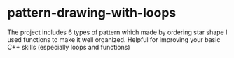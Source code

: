 # pattern-drawing-with-loops
The project includes 6 types of pattern which made by ordering star shape
I used functions to make it well organized.
Helpful for improving your basic C++ skills (especially loops and functions)

